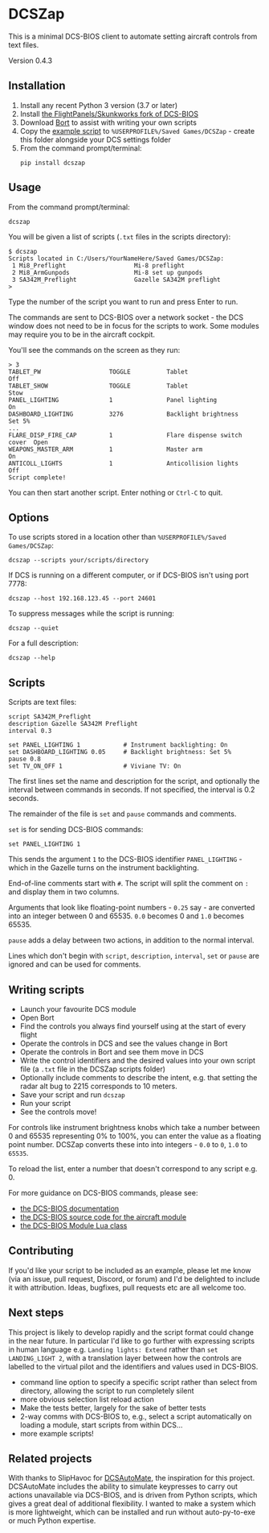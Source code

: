 # DCSZap

This is a minimal DCS-BIOS client to automate setting aircraft controls from
text files.

Version 0.4.3

## Installation

1. Install any recent Python 3 version (3.7 or later)
2. Install [the FlightPanels/Skunkworks fork of DCS-BIOS](https://github.com/DCS-Skunkworks/dcs-bios)
3. Download [Bort](https://github.com/DCS-Skunkworks/Bort/releases) to assist with writing your own scripts
4. Copy the [example script](https://github.com/JDeeth/DCSZap/tree/main/example)  to `%USERPROFILE%/Saved Games/DCSZap` - create this folder alongside your DCS settings folder
5. From the command prompt/terminal:
    ```
    pip install dcszap
    ```

## Usage

From the command prompt/terminal:
```
dcszap
```

You will be given a list of scripts (`.txt` files in the scripts directory):
```
$ dcszap
Scripts located in C:/Users/YourNameHere/Saved Games/DCSZap:
 1 Mi8_Preflight                   Mi-8 preflight
 2 Mi8_ArmGunpods                  Mi-8 set up gunpods
 3 SA342M_Preflight                Gazelle SA342M preflight
>
```
Type the number of the script you want to run and press Enter to run.

The commands are sent to DCS-BIOS over a network socket - the DCS window
does not need to be in focus for the scripts to work. Some modules may
require you to be in the aircraft cockpit.

You'll see the commands on the screen as they run:
```
> 3
TABLET_PW                   TOGGLE          Tablet                       Off
TABLET_SHOW                 TOGGLE          Tablet                       Stow
PANEL_LIGHTING              1               Panel lighting               On
DASHBOARD_LIGHTING          3276            Backlight brightness         Set 5%
...
FLARE_DISP_FIRE_CAP         1               Flare dispense switch cover  Open
WEAPONS_MASTER_ARM          1               Master arm                   On
ANTICOLL_LIGHTS             1               Anticollision lights         Off
Script complete!
```
You can then start another script. Enter nothing or `Ctrl-C` to quit.

## Options

To use scripts stored in a location other than `%USERPROFILE%/Saved Games/DCSZap`:
```
dcszap --scripts your/scripts/directory
```

If DCS is running on a different computer, or if DCS-BIOS isn't using port 7778:
```
dcszap --host 192.168.123.45 --port 24601
```

To suppress messages while the script is running:
```
dcszap --quiet
```

For a full description:
```
dcszap --help
```

## Scripts

Scripts are text files:
```
script SA342M_Preflight
description Gazelle SA342M Preflight
interval 0.3

set PANEL_LIGHTING 1            # Instrument backlighting: On
set DASHBOARD_LIGHTING 0.05     # Backlight brightness: Set 5%
pause 0.8
set TV_ON_OFF 1                 # Viviane TV: On
```

The first lines set the name and description for the script, and optionally the
interval between commands in seconds. If not specified, the interval is 0.2
seconds.

The remainder of the file is `set` and `pause` commands and comments.

`set` is for sending DCS-BIOS commands:
```
set PANEL_LIGHTING 1
```
This sends the argument `1` to the DCS-BIOS identifier `PANEL_LIGHTING` - which
in the Gazelle turns on the instrument backlighting.

End-of-line comments start with `#`. The script will split the comment on `:`
and display them in two columns.

Arguments that look like floating-point numbers - `0.25` say - are converted
into an integer between 0 and 65535. `0.0` becomes 0 and `1.0` becomes 65535.

`pause` adds a delay between two actions, in addition to the normal interval.

Lines which don't begin with `script`, `description`, `interval`, `set` or `pause`
are ignored and can be used for comments.

## Writing scripts

 - Launch your favourite DCS module
 - Open Bort
 - Find the controls you always find yourself using at the start of every flight
 - Operate the controls in DCS and see the values change in Bort
 - Operate the controls in Bort and see them move in DCS
 - Write the control identifiers and the desired values into your own script file (a `.txt` file in the DCSZap scripts folder)
 - Optionally include comments to describe the intent, e.g. that setting the radar alt bug to 2215 corresponds to 10 meters.
 - Save your script and run `dcszap`
 - Run your script
 - See the controls move!

For controls like instrument brightness knobs which take a number between
0 and 65535 representing 0% to 100%, you can enter the value as a floating
point number. DCSZap converts these into into integers - `0.0` to `0`, `1.0`
to `65535`.

To reload the list, enter a number that doesn't correspond to any script e.g. 0.

For more guidance on DCS-BIOS commands, please see:
- [the DCS-BIOS documentation](https://github.com/DCS-Skunkworks/dcs-bios/blob/master/Scripts/DCS-BIOS/doc/developerguide.adoc#the-dcs-bios-import-protocol)
- [the DCS-BIOS source code for the aircraft module](https://github.com/DCS-Skunkworks/dcs-bios/tree/master/Scripts/DCS-BIOS/lib/modules/aircraft_modules)
- [the DCS-BIOS Module Lua class](https://github.com/DCS-Skunkworks/dcs-bios/blob/master/Scripts/DCS-BIOS/lib/modules/Module.lua)

## Contributing

If you'd like your script to be included as an example, please let me know
(via an issue, pull request, Discord, or forum) and I'd be delighted to
include it with attribution. Ideas, bugfixes, pull requests etc are all welcome too.

## Next steps

This project is likely to develop rapidly and the script format could change
in the near future. In particular I'd like to go further with expressing
scripts in human language e.g. `Landing lights: Extend` rather than
`set LANDING_LIGHT 2`, with a translation layer between how the controls are
labelled to the virtual pilot and the identifiers and values used in DCS-BIOS.

- command line option to specify a specific script rather than select from directory, allowing the script to run completely silent
- more obvious selection list reload action
- Make the tests better, largely for the sake of better tests
- 2-way comms with DCS-BIOS to, e.g., select a script automatically on loading
  a module, start scripts from within DCS…
- more example scripts!

## Related projects

With thanks to SlipHavoc for [DCSAutoMate](https://github.com/SlipHavoc/DCSAutoMate), the inspiration for this project.
DCSAutoMate includes the ability to simulate keypresses to carry out actions
unavailable via DCS-BIOS, and is driven from Python scripts, which gives a
great deal of additional flexibility. I wanted to make a system which is more
lightweight, which can be installed and run without auto-py-to-exe or much
Python expertise.
